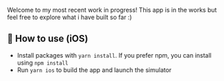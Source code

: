 Welcome to my most recent work in progress! This app is in the works but feel free to explore what i have built so far :)

## 🚀 How to use (iOS)

- Install packages with `yarn install`. If you prefer npm, you can install using `npm install`
- Run `yarn ios` to build the app and launch the simulator
